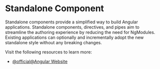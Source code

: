 # Standalone Component

Standalone components provide a simplified way to build Angular applications. Standalone components, directives, and pipes aim to streamline the authoring experience by reducing the need for NgModules. Existing applications can optionally and incrementally adopt the new standalone style without any breaking changes.

Visit the following resources to learn more:

- [@official@Angular Website](https://angular.dev/guide/components/importing)

